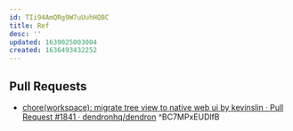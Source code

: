 ```yaml
---
id: TIi94AmQRg9W7uUuhHQBC
title: Ref
desc: ''
updated: 1639025003004
created: 1636493432252
---
```


## Pull Requests
- [chore(workspace): migrate tree view to native web ui by kevinslin · Pull Request #1841 · dendronhq/dendron](https://github.com/dendronhq/dendron/pull/1841/files) ^BC7MPxEUDlfB

